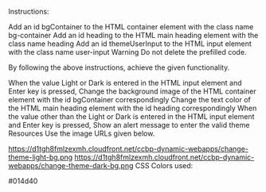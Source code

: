 Instructions:

Add an id bgContainer to the HTML container element with the class name bg-container
Add an id heading to the HTML main heading element with the class name heading
Add an id themeUserInput to the HTML input element with the class name user-input
Warning
Do not delete the prefilled code.

By following the above instructions, achieve the given functionality.

When the value Light or Dark is entered in the HTML input element and Enter key is pressed,
Change the background image of the HTML container element with the id bgContainer correspondingly
Change the text color of the HTML main heading element with the id heading correspondingly
When the value other than the Light or Dark is entered in the HTML input element and Enter key is pressed,
Show an alert message to enter the valid theme
Resources
Use the image URLs given below.

https://d1tgh8fmlzexmh.cloudfront.net/ccbp-dynamic-webapps/change-theme-light-bg.png
https://d1tgh8fmlzexmh.cloudfront.net/ccbp-dynamic-webapps/change-theme-dark-bg.png
CSS Colors used:

#014d40
